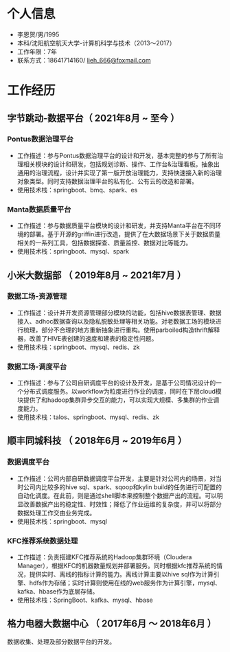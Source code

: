 # 个人信息

 - 李恩贺/男/1995
 - 本科/沈阳航空航天大学-计算机科学与技术（2013～2017）
 - 工作年限：7年
 - 联系方式：18641714160/ lieh_666@foxmail.com

# 工作经历

## 字节跳动-数据平台（ 2021年8月 ~ 至今 ）

### Pontus数据治理平台
- 工作描述：参与Pontus数据治理平台的设计和开发，基本完整的参与了所有治理相关模块的设计和研发，包括规划诊断、操作、工作台&治理看板。抽象出通用的治理流程，设计并实现了第一版开放治理能力，支持快速接入新的治理对象类型。同时支持数据治理平台的私有化、公有云的改造和部署。
- 使用技术栈：springboot、bmq、spark、es

### Manta数据质量平台
- 工作描述：参与数据质量平台模块的设计和研发，并支持Manta平台在不同环境的部署。基于开源的griffin进行改造，提供了在大数据场景下关于数据质量相关的一系列工具，包括数据探查、质量监控、数据对比等能力。
- 使用技术栈：springboot、mysql、spark

## 小米大数据部 （ 2019年8月 ~ 2021年7月 ）

### 数据工场-资源管理
- 工作描述：设计并开发资源管理部分模块的功能，包括hive数据表管理、数据接入、adhoc数据查询以及隐私脱敏处理等相关功能。对老数据工场的模块进行梳理，部分不合理的地方重新抽象进行重构。使用parboiled构造thrift解释器，改善了HIVE表创建的速度和建表的稳定性问题。
- 使用技术栈：springboot、mysql、redis、zk

### 数据工场-调度平台
- 工作描述：参与了公司自研调度平台的设计及开发，是基于公司情况设计的一个分布式调度服务。以workflow为粒度进行作业的调度，同时在下层cloud模块提供了和hadoop集群异步交互的能力，可以实现大规模、多集群的作业调度能力。
- 使用技术栈：talos、springboot、mysql、redis、zk
  
## 顺丰同城科技 （ 2018年6月 ~ 2019年6月 ）

### 数据调度平台 
- 工作描述：公司内部自研数据调度平台开发，主要是针对公司内的场景，对当时公司内比较多的hive sql、spark、sqoop和kylin build的任务进行可配置的自动化调度。在此前，则是通过shell脚本来控制整个数据产出的流程。可以明显改善数据产出的稳定性、时效性；降低了作业运维的复杂度，并可以将部分数据处理工作交由业务完成。
- 使用技术栈：springboot、mysql

### KFC推荐系统数据处理 
- 工作描述：负责搭建KFC推荐系统的Hadoop集群环境（Cloudera Manager），根据KFC的机器数量规划并部署服务。同时根据kfc推荐系统的情况，提供实时、离线的指标计算的能力。离线计算主要以hive sql作为计算引擎、hdfs作为存储；实时计算则使用在线的web服务作为计算引擎，mysql、kafka、hbase作为底层存储。
- 使用技术栈：SpringBoot、kafka、mysql、hbase

## 格力电器大数据中心 （ 2017年6月 ～ 2018年6月 ）
数据收集、处理及部分数据平台的开发。
